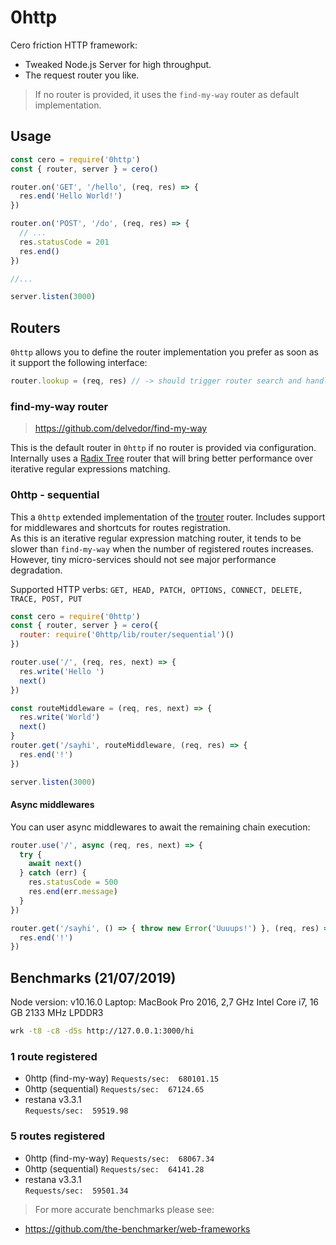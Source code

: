 # 0http
Cero friction HTTP framework:
- Tweaked Node.js Server for high throughput.
- The request router you like. 

> If no router is provided, it uses the `find-my-way` router as default implementation.

## Usage
```js
const cero = require('0http')
const { router, server } = cero()

router.on('GET', '/hello', (req, res) => {
  res.end('Hello World!')
})

router.on('POST', '/do', (req, res) => {
  // ...
  res.statusCode = 201
  res.end()
})

//...

server.listen(3000)
```

## Routers
`0http` allows you to define the router implementation you prefer as soon as it support the following interface:
```js
router.lookup = (req, res) // -> should trigger router search and handlers execution
```
### find-my-way router
> https://github.com/delvedor/find-my-way  

This is the default router in `0http` if no router is provided via configuration. Internally uses a [Radix Tree](https://en.wikipedia.org/wiki/Radix_tree) 
router that will bring better performance over iterative regular expressions matching. 

### 0http - sequential
This a `0http` extended implementation of the [trouter](https://www.npmjs.com/package/trouter) router. Includes support for middlewares and shortcuts for routes registration.  
As this is an iterative regular expression matching router, it tends to be slower than `find-my-way` when the number of registered routes increases. However, tiny micro-services should not see major performance degradation.  

Supported HTTP verbs: `GET, HEAD, PATCH, OPTIONS, CONNECT, DELETE, TRACE, POST, PUT`

```js
const cero = require('0http')
const { router, server } = cero({
  router: require('0http/lib/router/sequential')()
})

router.use('/', (req, res, next) => {
  res.write('Hello ')
  next()
})

const routeMiddleware = (req, res, next) => {
  res.write('World')
  next()
}
router.get('/sayhi', routeMiddleware, (req, res) => {
  res.end('!')
})

server.listen(3000)
```
#### Async middlewares
You can user async middlewares to await the remaining chain execution:
```js
router.use('/', async (req, res, next) => {
  try {
    await next()
  } catch (err) {
    res.statusCode = 500
    res.end(err.message)
  }
})

router.get('/sayhi', () => { throw new Error('Uuuups!') }, (req, res) => {
  res.end('!')
})
```

## Benchmarks (21/07/2019)
Node version: v10.16.0
Laptop: MacBook Pro 2016, 2,7 GHz Intel Core i7, 16 GB 2133 MHz LPDDR3

```bash
wrk -t8 -c8 -d5s http://127.0.0.1:3000/hi
```

### 1 route registered
- 0http (find-my-way) 
  `Requests/sec:  680101.15`
- 0http (sequential) 
  `Requests/sec:  67124.65`
- restana v3.3.1       
  `Requests/sec:  59519.98`

### 5 routes registered
- 0http (find-my-way) 
  `Requests/sec:  68067.34`
- 0http (sequential) 
  `Requests/sec:  64141.28`
- restana v3.3.1       
  `Requests/sec:  59501.34`

> For more accurate benchmarks please see:
- https://github.com/the-benchmarker/web-frameworks